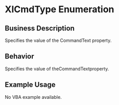# XlCmdType Enumeration

## Business Description
Specifies the value of the CommandText property.

## Behavior
Specifies the value of theCommandTextproperty.

## Example Usage
No VBA example available.
